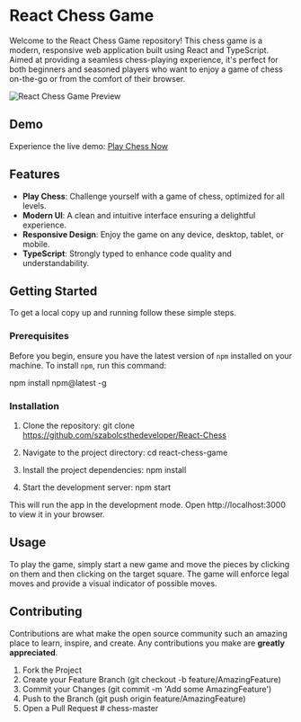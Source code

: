 # React Chess Game

Welcome to the React Chess Game repository! This chess game is a modern, responsive web application built using React and TypeScript. Aimed at providing a seamless chess-playing experience, it's perfect for both beginners and seasoned players who want to enjoy a game of chess on-the-go or from the comfort of their browser.

![React Chess Game Preview](https://i.imgur.com/9aAIZKX.png)

## Demo

Experience the live demo: [Play Chess Now](https://chess-game-react.netlify.app/)

## Features

- **Play Chess**: Challenge yourself with a game of chess, optimized for all levels.
- **Modern UI**: A clean and intuitive interface ensuring a delightful experience.
- **Responsive Design**: Enjoy the game on any device, desktop, tablet, or mobile.
- **TypeScript**: Strongly typed to enhance code quality and understandability.

## Getting Started

To get a local copy up and running follow these simple steps.

### Prerequisites

Before you begin, ensure you have the latest version of `npm` installed on your machine. To install `npm`, run this command:

npm install npm@latest -g

### Installation

1. Clone the repository:
git clone https://github.com/szabolcsthedeveloper/React-Chess

2. Navigate to the project directory:
cd react-chess-game

3. Install the project dependencies:
npm install

4. Start the development server:
npm start

This will run the app in the development mode. Open http://localhost:3000 to view it in your browser.

## Usage

To play the game, simply start a new game and move the pieces by clicking on them and then clicking on the target square. The game will enforce legal moves and provide a visual indicator of possible moves.

## Contributing

Contributions are what make the open source community such an amazing place to learn, inspire, and create. Any contributions you make are **greatly appreciated**.

1. Fork the Project
2. Create your Feature Branch (git checkout -b feature/AmazingFeature)
3. Commit your Changes (git commit -m 'Add some AmazingFeature')
4. Push to the Branch (git push origin feature/AmazingFeature)
5. Open a Pull Request
#   c h e s s - m a s t e r  
 